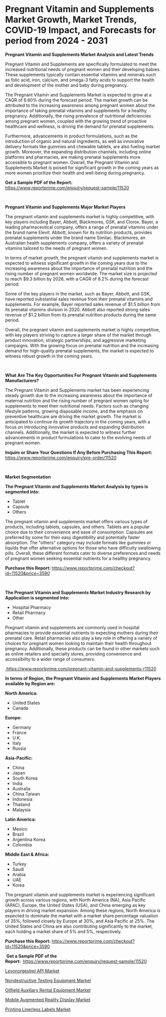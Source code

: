 <p><h1>Pregnant Vitamin and Supplements Market Growth, Market Trends, COVID-19 Impact, and Forecasts for period from 2024 - 2031</h1></p><p><strong>Pregnant Vitamin and Supplements Market Analysis and Latest Trends</strong></p>
<p><p>Pregnant Vitamin and Supplements are specifically formulated to meet the increased nutritional needs of pregnant women and their developing babies. These supplements typically contain essential vitamins and minerals such as folic acid, iron, calcium, and omega-3 fatty acids to support the health and development of the mother and baby during pregnancy.</p><p>The Pregnant Vitamin and Supplements Market is expected to grow at a CAGR of 6.60% during the forecast period. The market growth can be attributed to the increasing awareness among pregnant women about the importance of taking prenatal vitamins and supplements for a healthy pregnancy. Additionally, the rising prevalence of nutritional deficiencies among pregnant women, coupled with the growing trend of proactive healthcare and wellness, is driving the demand for prenatal supplements.</p><p>Furthermore, advancements in product formulations, such as the introduction of organic and natural ingredients, as well as innovative delivery formats like gummies and chewable tablets, are also fueling market growth. Moreover, the expanding distribution channels, including online platforms and pharmacies, are making prenatal supplements more accessible to pregnant women. Overall, the Pregnant Vitamin and Supplements Market is poised for significant growth in the coming years as more women prioritize their health and well-being during pregnancy.</p></p>
<p><strong>Get a Sample PDF of the Report:&nbsp;</strong> <a href="https://www.reportprime.com/enquiry/request-sample/11520">https://www.reportprime.com/enquiry/request-sample/11520</a></p>
<p>&nbsp;</p>
<p><strong>Pregnant Vitamin and Supplements Major Market Players</strong></p>
<p><p>The pregnant vitamin and supplements market is highly competitive, with key players including Bayer, Abbott, Blackmores, GSK, and Clorox. Bayer, a leading pharmaceutical company, offers a range of prenatal vitamins under the brand name Elevit. Abbott, known for its nutrition products, provides prenatal supplements under the brand name Similac. Blackmores, an Australian health supplements company, offers a variety of prenatal vitamins tailored to the needs of pregnant women.</p><p>In terms of market growth, the pregnant vitamin and supplements market is expected to witness significant growth in the coming years due to the increasing awareness about the importance of prenatal nutrition and the rising number of pregnant women worldwide. The market size is projected to reach $9.3 billion by 2026, with a CAGR of 8.2% during the forecast period.</p><p>Some of the key players in the market, such as Bayer, Abbott, and GSK, have reported substantial sales revenue from their prenatal vitamins and supplements. For example, Bayer reported sales revenue of $1.5 billion from its prenatal vitamins division in 2020. Abbott also reported strong sales revenue of $1.2 billion from its prenatal nutrition products during the same period.</p><p>Overall, the pregnant vitamin and supplements market is highly competitive, with key players striving to capture a larger share of the market through product innovation, strategic partnerships, and aggressive marketing campaigns. With the growing focus on prenatal nutrition and the increasing demand for high-quality prenatal supplements, the market is expected to witness robust growth in the coming years.</p></p>
<p>&nbsp;</p>
<p><strong>What Are The Key Opportunities For Pregnant Vitamin and Supplements Manufacturers?</strong></p>
<p><p>The Pregnant Vitamin and Supplements market has been experiencing steady growth due to the increasing awareness about the importance of maternal nutrition and the rising number of pregnant women opting for supplements to meet their nutritional needs. Factors such as changing lifestyle patterns, growing disposable income, and the emphasis on preventive healthcare are driving the market growth. The market is anticipated to continue its growth trajectory in the coming years, with a focus on introducing innovative products and expanding distribution channels. Additionally, the market is expected to witness further advancements in product formulations to cater to the evolving needs of pregnant women.</p></p>
<p><strong>Inquire or Share Your Questions If Any Before Purchasing This Report:</strong> <a href="https://www.reportprime.com/enquiry/pre-order/11520">https://www.reportprime.com/enquiry/pre-order/11520</a></p>
<p>&nbsp;</p>
<p><strong>Market Segmentation</strong></p>
<p><strong>The Pregnant Vitamin and Supplements Market Analysis by types is segmented into:</strong></p>
<p><ul><li>Tablet</li><li>Capsule</li><li>Others</li></ul></p>
<p><p>The pregnant vitamin and supplements market offers various types of products, including tablets, capsules, and others. Tablets are a popular choice due to their convenience and ease of consumption. Capsules are preferred by some for their easy digestibility and potentially faster absorption. The "others" category may include formats like gummies or liquids that offer alternative options for those who have difficulty swallowing pills. Overall, these different formats cater to diverse preferences and needs of pregnant women seeking essential nutrients for a healthy pregnancy.</p></p>
<p><strong>Purchase this Report:&nbsp;</strong><a href="https://www.reportprime.com/checkout?id=11520&price=3590">https://www.reportprime.com/checkout?id=11520&price=3590</a></p>
<p>&nbsp;</p>
<p><strong>The Pregnant Vitamin and Supplements Market Industry Research by Application is segmented into:</strong></p>
<p><ul><li>Hospital Pharmacy</li><li>Retail Pharmacy</li><li>Other</li></ul></p>
<p><p>Pregnant vitamin and supplements are commonly used in hospital pharmacies to provide essential nutrients to expecting mothers during their prenatal care. Retail pharmacies also play a key role in offering a variety of choices for pregnant women looking to maintain their health throughout pregnancy. Additionally, these products can be found in other markets such as online retailers and specialty stores, providing convenience and accessibility to a wider range of consumers.</p></p>
<p><a href="https://www.reportprime.com/pregnant-vitamin-and-supplements-r11520">&nbsp;https://www.reportprime.com/pregnant-vitamin-and-supplements-r11520</a></p>
<p><strong>In terms of Region, the Pregnant Vitamin and Supplements Market Players available by Region are:</strong></p>
<p>
    <p> <strong> North America: </strong>
        <ul>
            <li>United States</li>
            <li>Canada</li>
        </ul>
        </p> 
    <p> <strong> Europe: </strong>
        <ul>
            <li>Germany</li>
            <li>France</li>
            <li>U.K.</li>
            <li>Italy</li>
            <li>Russia</li>
        </ul>
        </p> 
    <p> <strong> Asia-Pacific: </strong>
        <ul>
            <li>China</li>
            <li>Japan</li>
            <li>South Korea</li>
            <li>India</li>
            <li>Australia</li>
            <li>China Taiwan</li>
            <li>Indonesia</li>
            <li>Thailand</li>
            <li>Malaysia</li>
        </ul>
        </p> 
    <p> <strong> Latin America: </strong>
        <ul>
            <li>Mexico</li>
            <li>Brazil</li>
            <li>Argentina Korea</li>
            <li>Colombia</li>
        </ul>
        </p> 
    <p> <strong> Middle East & Africa: </strong>
        <ul>
            <li>Turkey</li>
            <li>Saudi</li>
            <li>Arabia</li>
            <li>UAE</li>
            <li>Korea</li>
        </ul>
    </p>
    </p>
<p><p>The pregnant vitamin and supplements market is experiencing significant growth across various regions, with North America (NA), Asia Pacific (APAC), Europe, the United States (USA), and China emerging as key players in driving market expansion. Among these regions, North America is expected to dominate the market with a market share percentage valuation of 35%, followed closely by Europe at 30%, and Asia Pacific at 25%. The United States and China are also contributing significantly to the market, each holding a market share of 5% and 5%, respectively.</p></p>
<p><strong>Purchase this Report: </strong><a href="https://www.reportprime.com/checkout?id=11520&price=3590">https://www.reportprime.com/checkout?id=11520&price=3590</a></p>
<p>&nbsp;<strong>Get a Sample PDF of the Report:&nbsp;&nbsp;</strong><a href="https://www.reportprime.com/enquiry/request-sample/11520">https://www.reportprime.com/enquiry/request-sample/11520</a></p>
<p><strong></strong></p>
<p><p><a href="https://github.com/maudAbbott7/Market-Research-Report-List-1/blob/main/levonorgestrel-api-market.md">Levonorgestrel API Market</a></p><p><a href="https://www.linkedin.com/pulse/nondestructive-testing-equipment-market-research-report-its-history-slbgc">Nondestructive Testing Equipment Market</a></p><p><a href="https://www.linkedin.com/pulse/oilfield-auxiliary-rental-equipment-market-key-successful-business-lg5wc">Oilfield Auxiliary Rental Equipment Market</a></p><p><a href="https://issuu.com/reportprime-2/docs/mobile-augmented-reality-display-market-size-2030.">Mobile Augmented Reality Display Market</a></p><p><a href="https://issuu.com/reportprime-2/docs/printing-linerless-labels-market-size-2030.pptx">Printing Linerless Labels Market</a></p></p>